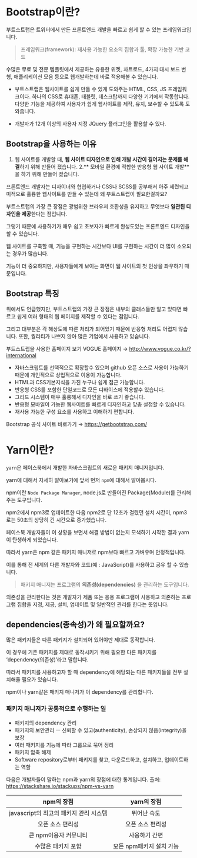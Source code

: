 # Bootstrap이란?

부트스트랩은 트위터에서 만든 프론트엔드 개발을 빠르고 쉽게 할 수 있는 프레임워크입니다.

> 프레임워크(framework): 재사용 가능한 요소의 집합과 툴, 확장 가능한 기반 코드

수많은 무료 및 전문 템플릿에서 제공하는 유용한 위젯, 차트로드, 4가지 대시 보드 변형, 애플리케이션 모음 등으로 웹개발하는데 바로 적용해볼 수 있습니다.

- 부트스트랩은 웹사이트를 쉽게 만들 수 있게 도와주는 HTML, CSS, JS 프레임워크이다. 하나의 CSS로 휴대폰, 태블릿, 데스크탑까지 다양한 기기에서 작동합니다. 다양한 기능을 제공하여 사용자가 쉽게 웹사이트를 제작, 유지, 보수할 수 있도록 도와줍니다.

- 개발자가 12개 이상의 사용자 지정 JQuery 플러그인을 활용할 수 있다.

## Bootstrap을 사용하는 이유

1. 웹 사이트를 개발할 때, **웹 사이트 디자인으로 인해 개발 시간이 길어지는 문제를 해결**하기 위해 만들어 졌습니다.
2.** 모바일 환경에 적합한 반응형 웹 사이트 개발**을 하기 위해 만들어 졌습니다.

프론트엔드 개발자는 디자이너와 협엽하거나 CSS나 SCSS를 공부해서 아주 세련되고 미적으로 훌륭한 웹사이트를 만들 수 있는데 왜 부트스트랩이 필요한걸까요? 

부트스트랩의 가장 큰 장점은 광범위한 브라우저 호환성을 유지하고 무엇보다 **일관된 디자인을 제공**한다는 점입니다. 

그렇기 때문에 사용하기가 매우 쉽고 초보자가 빠르게 완성도있는 프론트엔드 디자인을 할 수 있습니다.

웹 사이트를 구축할 때, 기능을 구현하는 시간보다 UI를 구현하는 시간이 더 많이 소요되는 경우가 많습니다. 

기능이 더 중요하지만, 사용자들에게 보이는 화면이 웹 사이트의 첫 인상을 좌우하기 때문입니다.

## Bootstrap 특징

위에서도 언급했지만, 부트스트랩의 가장 큰 장점은 내부의 클래스들만 알고 있다면 빠르고 쉽게 여러 형태의 웹 페이지를 제작할 수 있다는 점입니다. 

그리고 대부분은 각 해상도에 따른 처리가 되어있기 때문에 반응형 처리도 어렵지 않습니다. 또한, 퀄리티가 나쁘지 않아 많은 기업에서 사용하고 있습니다.

부트스트랩을 사용한 홈페이지 보기
VOGUE 홈페이지 → <http://www.vogue.co.kr/?international>

- 자바스크립트를 선택적으로 확장할수 있으며 github 오픈 소스로 사용이 가능하기 때문에 개인적으로 상업적으로 이용이 가능합니다.
- HTML과 CSS기본지식을 가진 누구나 쉽게 접근 가능합니다.
- 반응형 CSS를 포함한 단일코드로 모든 디바이스에 적용할수 있습니다.
- 그리드 시스템이 매우 훌륭해서 디자인을 바로 쓰기 좋습니다.
- 반응형 모바일이 가능한 웹사이트를 빠르게 디자인하고 맞춤 설정할 수 있습니다.
- 재사용 가능한 구성 요소를 사용하고 이해하기 편합니다.

Bootstrap 공식 사이트 바로가기 → <https://getbootstrap.com/>

# Yarn이란?

```yarn```은 페이스북에서 개발한 자바스크립트의 새로운 패키지 매니저입니다.

yarn에 대해서 자세히 알아보기에 앞서 먼저 ```npm```에 대해서 알아봅시다.

npm이란 ```Node Package Manager```, node.js로 만들어진 Package(Module)를 관리해주는 도구입니다.

npm2에서 npm3로 업데이트한 다음 npm2로 단 12초가 걸렸던 설치 시간이, npm3로는 50초의 상당히 긴 시간으로 증가했습니다. 

페이스북 개발자들이 이 상황을 보면서 해결 방법이 없는지 모색하기 시작한 결과 yarn이 탄생하게 되었습니다.

따라서 yarn은 npm 같은 패키지 매니저로 npm보다 빠르고 가벼우며 안정적입니다. 

이를 통해 전 세계의 다른 개발자와 코드(예 : JavaScript)를 사용하고 공유 할 수 있습니다.

> 패키지 매니저는 프로그램의 **의존성(dependencies)** 을 관리하는 도구입니다.

의존성을 관리한다는 것은 개발자가 제품 또는 응용 프로그램이 사용하고 의존하는 프로그램 집합을 지정, 제공, 설치, 업데이트 및 일반적인 관리를 한다는 뜻입니다.

## dependencies(종속성)가 왜 필요할까요?

많은 패키지들은 다른 패키지가 설치되어 있어야만 제대로 동작합니다.

이 경우에 기존 패키지를 제대로 동작시키기 위해 필요한 다른 패키지를 ‘dependency(의존성)’라고 말합니다.

따라서 패키지를 사용하고자 할 때 dependency에 해당되는 다른 패키지들을 전부 설치해줄 필요가 있습니다.

npm이나 yarn같은 패키지 매니저가 이 dependency를 관리합니다.

### 패키지 매니저가 공통적으로 수행하는 일

- 패키지의 dependency 관리
- 패키지의 보안관리 ㅡ 신뢰할 수 있고(authenticity), 손상되지 않음(integrity)을 보장
- 여러 패키지를 기능에 따라 그룹으로 묶어 정리
- 패키지 압축 해제
- Software repository로부터 패키지를 찾고, 다운로드하고, 설치하고, 업데이트하는 역할

다음은 개발자들이 말하는 npm과 yarn의 장점에 대한 통계입니다.
출처: <https://stackshare.io/stackups/npm-vs-yarn>


| npm의 장점 | yarn의 장점 |
|:---:|:---:|
| javascript의 최고의 패키지 관리 시스템 | 뛰어난 속도 |
| 오픈 소스 편리성 | 오픈 소스 편리성 |
| 큰 npm이용자 커뮤니티 | 사용하기 간편 |
| 수많은 패키지 포함 | 모든 npm패키지 설치 가능 |

